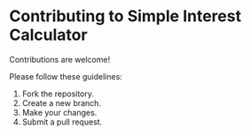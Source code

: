 # Contributing to Simple Interest Calculator

Contributions are welcome!

Please follow these guidelines:

1.  Fork the repository.
2.  Create a new branch.
3.  Make your changes.
4.  Submit a pull request.

